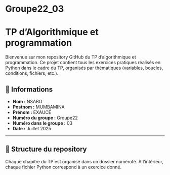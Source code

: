 # Groupe22_03

# TP d’Algorithmique et programmation

Bienvenue sur mon repository GitHub du TP d’algorithmique et programmation. Ce projet contient tous les exercices pratiques réalisés en Python dans le cadre du TP, organisés par thématiques (variables, boucles, conditions, fichiers, etc.).

## 👥 Informations

- **Nom :** NSABO
- **Postnom :** MUMBAMINA
- **Prénom :** EXAUCÉ
- **Numéro du groupe :** Groupe22
- **Numéro dans le groupe :** 03
- **Date :** Juillet 2025


---

## 📁 Structure du repository

Chaque chapitre du TP est organisé dans un dossier numéroté. À l’intérieur, chaque fichier Python correspond à un exercice donné.
